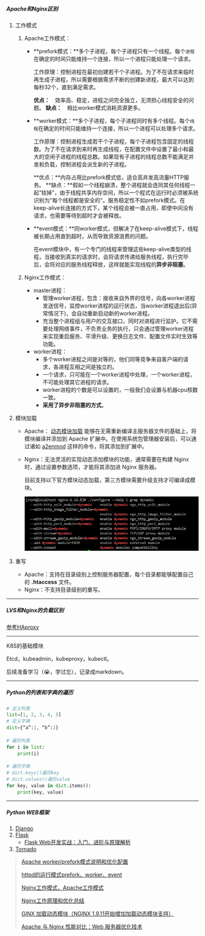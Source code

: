 ##### Apache和Nginx区别

1. 工作模式

   1. Apache工作模式：

      - **prefork模式：**多个子进程，每个子进程只有一个线程。每个`进程`在确定的时间只能维持一个连接，所以一个进程只能处理一个请求。

        工作原理：控制进程在最初创建若干个子进程。为了不在请求来临时再生成子进程，所以需要根据需求不断的创建新进程，最大可以达到每秒32个，直到满足需求。

        **优点：**　效率高、稳定，进程之间完全独立，无须担心线程安全的问题。
        **缺点：**　相比worker模式消耗资源更多。

      - **worker模式：**多个子进程，每个子进程同时有多个线程。每个`线程`在确定的时间只能维持一个连接，所以一个进程可以处理多个请求。
      
        工作原理：控制进程生成若干个子进程，每个子进程包含固定的线程数。为了不在请求到来时再生成线程，在配置文件中设置了最小和最大的空闲子进程的线程总数。如果现有子进程的线程总数不能满足并发和负载，控制进程会派生新的子进程。
      
        **优点：**内存占用比prefork模式低，适合高并发高流量HTTP服务。
        **缺点：**假如一个线程崩溃，整个进程就会连同其任何线程一起“挂掉”，由于线程共享内存空间，所以一个程式在运行时必须被系统识别为"每个线程都是安全的"。服务稳定性不如prefork模式。在keep-alive长连接的方式下，某个线程会被一直占用，即使中间没有请求，也需要等待到超时才会被释放。
        
      - **event模式：**同worker模式，但解决了在keep-alive模式下，线程被长期占用直到超时，从而导致资源浪费的问题。
      
          在event模块中，有一个专门的线程来管理这些keep-alive类型的线程，当接收到真实的请求时，会将请求传递给服务线程，执行完毕后，会将对应的服务线程释放，这样就能实现线程的**异步非阻塞**。
      
   2. Nginx工作模式：
   
      - master进程：
        - 管理worker进程，包含：接收来自外界的信号，向各worker进程发送信号，监控worker进程的运行状态，当worker进程退出后(异常情况下)，会自动重新启动新的worker进程。
        - 充当整个进程组与用户的交互接口，同时对进程进行监护。它不需要处理网络事件，不负责业务的执行，只会通过管理worker进程来实现重启服务、平滑升级、更换日志文件、配置文件实时生效等功能。
      - worker进程：
        - 多个worker进程之间是对等的，他们同等竞争来自客户端的请求，各进程互相之间是独立的。
        - 一个请求，只可能在一个worker进程中处理，一个worker进程，不可能处理其它进程的请求。
        - worker进程的个数是可以设置的，一般我们会设置与机器cpu核数一致。
        - **采用了异步非阻塞的方式**。
   
2. 模块加载

   - Apache： [动态模块加载](http://howtolamp.com/lamp/httpd/2.4/dso/) 能够在无需重新编译主服务器文件的基础上，将模块编译并添加到 Apache 扩展中。在使用系统包管理器安装后，可以通过诸如 [a2enmod](http://manpages.ubuntu.com/cgi-bin/search.py?cx=003883529982892832976%3A5zl6o8w6f0s&cof=FORID%3A9&ie=UTF-8&titles=404&lr=lang_en&q=a2enmod.8) 这样的命令，将其添加到扩展中。

   - Nginx：无法灵活的实现动态添加模块的功能，通常需要在构建 Nginx 时，通过设置参数选项，才能将其添加进 Nginx 服务器。

     目前支持以下官方模块动态加载，第三方模块需要升级支持才可编译成模块。

     ![1561704109439](1561704109439.png)

3. 重写

   - Apache：支持在目录级别上控制服务器配置，每个目录都能够配置自己的 **.htaccess** 文件。
   - Nginx：不支持目录级别的重写。

---

##### LVS和Nginx的负载区别

[参考HAproxy](https://github.com/opsxin/script/blob/master/markdown/LB/HAproxy.md)

----

K8S的基础模块

Etcd，kubeadmin，kubeproxy，kubectl。

后续准备学习（:sob:，学过忘），记录成markdown。

---

##### Python的列表和字典的遍历

```python
# 定义列表
list=[1, 2, 3, 4, 5]
# 定义字典
dict={“a”:1, “b”:2}

# 遍历列表
for i in list:
    print(i)
    
# 遍历字典
# dict.keys()遍历key
# dict.values()遍历value
for key, value in dict.items():
	print(key, value) 
```

---

##### Python WEB框架

1. [Django](https://docs.djangoproject.com/zh-hans/2.2/)
2. [Flask](http://docs.jinkan.org/docs/flask/)
   - [Flask Web开发实战：入门、进阶与原理解析](https://read.douban.com/ebook/110053633/)
3. [Tornado](https://tornado-zh.readthedocs.io/zh/latest/)



> [Apache worker/prefork模式说明和优化配置](https://www.kancloud.cn/curder/apache/91277)
>
> [httpd的运行模式prefork、worker、event](https://www.jianshu.com/p/dce263d6d429)
>
> [Nginx工作模式，Apache工作模式](https://www.cnblogs.com/mayinet/articles/5633833.html)
>
> [Nginx工作原理和优化总结](https://blog.csdn.net/hguisu/article/details/8930668)
>
> [GINX 加载动态模块（NGINX 1.9.11开始增加加载动态模块支持）](https://www.cnblogs.com/tinywan/p/6965467.html)
>
> [Apache 与 Nginx 性能对比：Web 服务器优化技术](https://learnku.com/articles/16074)

